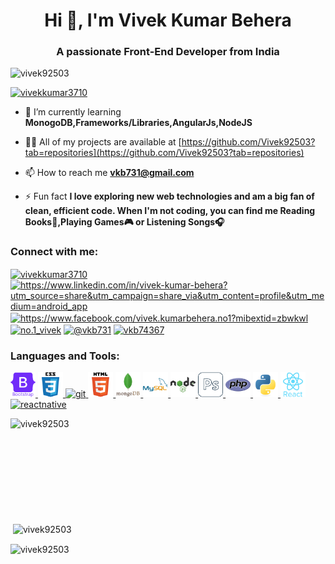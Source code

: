 <h1 align="center">Hi 👋, I'm Vivek Kumar Behera</h1>
<h3 align="center">A passionate Front-End Developer from India</h3>

<p align="left"> <img src="https://komarev.com/ghpvc/?username=vivek92503&label=Profile%20views&color=0e75b6&style=flat" alt="vivek92503" /> </p>

<p align="left"> <a href="https://twitter.com/vivekkumar3710" target="blank"><img src="https://img.shields.io/twitter/follow/vivekkumar3710?logo=twitter&style=for-the-badge" alt="vivekkumar3710" /></a> </p>

- 🌱 I’m currently learning **MonogoDB,Frameworks/Libraries,AngularJs,NodeJS**

- 👨‍💻 All of my projects are available at [https://github.com/Vivek92503?tab=repositories](https://github.com/Vivek92503?tab=repositories)

- 📫 How to reach me **vkb731@gmail.com**

- ⚡ Fun fact **I love exploring new web technologies and am a big fan of clean, efficient code. When I'm not coding, you can find me Reading Books📕,Playing Games🎮 or Listening Songs🎧**

<h3 align="left">Connect with me:</h3>
<p align="left">
<a href="https://twitter.com/vivekkumar3710" target="blank"><img align="center" src="https://raw.githubusercontent.com/rahuldkjain/github-profile-readme-generator/master/src/images/icons/Social/twitter.svg" alt="vivekkumar3710" height="30" width="40" /></a>
<a href="https://linkedin.com/in/https://www.linkedin.com/in/vivek-kumar-behera?utm_source=share&utm_campaign=share_via&utm_content=profile&utm_medium=android_app" target="blank"><img align="center" src="https://raw.githubusercontent.com/rahuldkjain/github-profile-readme-generator/master/src/images/icons/Social/linked-in-alt.svg" alt="https://www.linkedin.com/in/vivek-kumar-behera?utm_source=share&utm_campaign=share_via&utm_content=profile&utm_medium=android_app" height="30" width="40" /></a>
<a href="https://fb.com/https://www.facebook.com/vivek.kumarbehera.no1?mibextid=zbwkwl" target="blank"><img align="center" src="https://raw.githubusercontent.com/rahuldkjain/github-profile-readme-generator/master/src/images/icons/Social/facebook.svg" alt="https://www.facebook.com/vivek.kumarbehera.no1?mibextid=zbwkwl" height="30" width="40" /></a>
<a href="https://instagram.com/no.1_vivek" target="blank"><img align="center" src="https://raw.githubusercontent.com/rahuldkjain/github-profile-readme-generator/master/src/images/icons/Social/instagram.svg" alt="no.1_vivek" height="30" width="40" /></a>
<a href="https://www.hackerrank.com/@vkb731" target="blank"><img align="center" src="https://raw.githubusercontent.com/rahuldkjain/github-profile-readme-generator/master/src/images/icons/Social/hackerrank.svg" alt="@vkb731" height="30" width="40" /></a>
<a href="https://auth.geeksforgeeks.org/user/vkb74367" target="blank"><img align="center" src="https://raw.githubusercontent.com/rahuldkjain/github-profile-readme-generator/master/src/images/icons/Social/geeks-for-geeks.svg" alt="vkb74367" height="30" width="40" /></a>
</p>

<h3 align="left">Languages and Tools:</h3>
<p align="left"> <a href="https://getbootstrap.com" target="_blank" rel="noreferrer"> <img src="https://raw.githubusercontent.com/devicons/devicon/master/icons/bootstrap/bootstrap-plain-wordmark.svg" alt="bootstrap" width="40" height="40"/> </a> <a href="https://www.w3schools.com/css/" target="_blank" rel="noreferrer"> <img src="https://raw.githubusercontent.com/devicons/devicon/master/icons/css3/css3-original-wordmark.svg" alt="css3" width="40" height="40"/> </a> <a href="https://git-scm.com/" target="_blank" rel="noreferrer"> <img src="https://www.vectorlogo.zone/logos/git-scm/git-scm-icon.svg" alt="git" width="40" height="40"/> </a> <a href="https://www.w3.org/html/" target="_blank" rel="noreferrer"> <img src="https://raw.githubusercontent.com/devicons/devicon/master/icons/html5/html5-original-wordmark.svg" alt="html5" width="40" height="40"/> </a> <a href="https://www.mongodb.com/" target="_blank" rel="noreferrer"> <img src="https://raw.githubusercontent.com/devicons/devicon/master/icons/mongodb/mongodb-original-wordmark.svg" alt="mongodb" width="40" height="40"/> </a> <a href="https://www.mysql.com/" target="_blank" rel="noreferrer"> <img src="https://raw.githubusercontent.com/devicons/devicon/master/icons/mysql/mysql-original-wordmark.svg" alt="mysql" width="40" height="40"/> </a> <a href="https://nodejs.org" target="_blank" rel="noreferrer"> <img src="https://raw.githubusercontent.com/devicons/devicon/master/icons/nodejs/nodejs-original-wordmark.svg" alt="nodejs" width="40" height="40"/> </a> <a href="https://www.photoshop.com/en" target="_blank" rel="noreferrer"> <img src="https://raw.githubusercontent.com/devicons/devicon/master/icons/photoshop/photoshop-line.svg" alt="photoshop" width="40" height="40"/> </a> <a href="https://www.php.net" target="_blank" rel="noreferrer"> <img src="https://raw.githubusercontent.com/devicons/devicon/master/icons/php/php-original.svg" alt="php" width="40" height="40"/> </a> <a href="https://www.python.org" target="_blank" rel="noreferrer"> <img src="https://raw.githubusercontent.com/devicons/devicon/master/icons/python/python-original.svg" alt="python" width="40" height="40"/> </a> <a href="https://reactjs.org/" target="_blank" rel="noreferrer"> <img src="https://raw.githubusercontent.com/devicons/devicon/master/icons/react/react-original-wordmark.svg" alt="react" width="40" height="40"/> </a> <a href="https://reactnative.dev/" target="_blank" rel="noreferrer"> <img src="https://reactnative.dev/img/header_logo.svg" alt="reactnative" width="40" height="40"/> </a> </p>

<p><img align="left" src="https://github-readme-stats.vercel.app/api/top-langs?username=vivek92503&show_icons=true&locale=en&layout=compact" alt="vivek92503" /></p></br></br></br></br></br></br></br></br></br>

<p>&nbsp;<img align="center" src="https://github-readme-stats.vercel.app/api?username=vivek92503&show_icons=true&locale=en" alt="vivek92503" /></p>

<p><img align="center" src="https://github-readme-streak-stats.herokuapp.com/?user=vivek92503&" alt="vivek92503" /></p>
